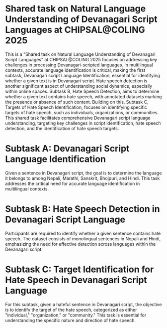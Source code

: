 # Shared task on Natural Language Understanding of Devanagari Script Languages at CHIPSAL@COLING 2025

This is a "Shared task on Natural Language Understanding of Devanagari Script Languages" at CHIPSAL@COLING 2025 focuses on addressing 
key challenges in processing Devanagari-scripted languages. In multilingual contexts, accurate language identification is critical,
making the first subtask, Devanagari script Language Identification, essential for identifying whether a given text is in Devanagari
script. Hate speech detection is another significant aspect of understanding social dynamics, especially within online spaces. Subtask B,
Hate Speech Detection, aims to determine whether a given text contains hate speech, with annotated datasets marking the presence or 
absence of such content. Building on this, Subtask C, Targets of Hate Speech Identification, focuses on identifying specific targets of 
hate speech, such as individuals, organizations, or communities. This shared task facilitates comprehensive Devanagari script language understanding,
targeting key challenges in script identification, hate speech detection, and the identification of hate speech targets. 


# Subtask A: Devanagari Script Language Identification
Given a sentence in Devanagari script, the goal is to determine the language it belongs to among Nepali, Marathi, Sanskrit, 
Bhojpuri, and Hindi. This task addresses the critical need for accurate language identification in multilingual contexts.


# Subtask B: Hate Speech Detection in Devanagari Script Language
Participants are required to identify whether a given sentence contains hate speech. The dataset consists of monolingual 
sentences in Nepali and Hindi, emphasizing the need for effective detection across languages within the Devanagari script.


# Subtask C: Target Identification for Hate Speech in Devanagari Script Language
For this subtask, given a hateful sentence in Devanagari script, the objective is to identify the target of the hate speech,
categorized as either "individual," "organization," or "community." This task is essential for understanding the specific 
nature and direction of hate speech.



